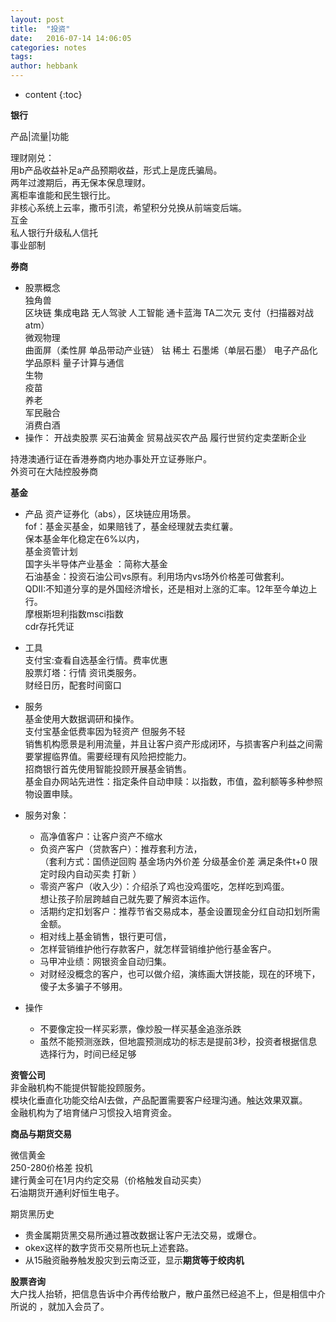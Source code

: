 ```yaml
---
layout: post
title:  "投资"
date:   2016-07-14 14:06:05
categories: notes
tags:
author: hebbank
---
```


* content
{:toc}


**银行**   

产品|流量|功能  

理财刚兑：  
用b产品收益补足a产品预期收益，形式上是庞氏骗局。  
两年过渡期后，再无保本保息理财。  
离柜率谁能和民生银行比。  
非核心系统上云率，撒币引流，希望积分兑换从前端变后端。    
互金  
私人银行升级私人信托   
事业部制  




**券商**   

- 股票概念  
独角兽   
区块链 集成电路 无人驾驶 人工智能 通卡蓝海 TA二次元  支付（扫描器对战atm）  
微观物理    
曲面屏（柔性屏 单品带动产业链） 钴 稀土 石墨烯（单层石墨）  电子产品化学品原料  量子计算与通信   
 生物  
   疫苗  
养老    
军民融合      
消费白酒  
- 操作：
  开战卖股票 买石油黄金  贸易战买农产品 履行世贸约定卖垄断企业  

持港澳通行证在香港券商内地办事处开立证券账户。  
外资可在大陆控股券商   

**基金**  
- 产品  资产证券化（abs），区块链应用场景。  
fof：基金买基金，如果赔钱了，基金经理就去卖红薯。  
保本基金年化稳定在6%以内，  
基金资管计划   
国字头半导体产业基金 ：简称大基金  
石油基金：投资石油公司vs原有。利用场内vs场外价格差可做套利。  
QDII:不知道分享的是外国经济增长，还是相对上涨的汇率。12年至今单边上行。  
摩根斯坦利指数msci指数  
cdr存托凭证  

- 工具  
支付宝:查看自选基金行情。费率优惠    
股票灯塔：行情 资讯类服务。  
财经日历，配套时间窗口  
- 服务  
基金使用大数据调研和操作。  
支付宝基金低费率因为轻资产  但服务不轻   
销售机构愿景是利用流量，并且让客户资产形成闭环，与损害客户利益之间需要掌握临界值。需要经理有风险把控能力。  
招商银行首先使用智能投顾开展基金销售。   
基金自办网站先进性：指定条件自动申赎：以指数，市值，盈利额等多种参照物设置申赎。  

- 服务对象：  
  -  高净值客户：让客户资产不缩水   
  - 负资产客户（贷款客户）：推荐套利方法，  
  （套利方式：国债逆回购 基金场内外价差 分级基金价差 满足条件t+0 限定时段内自动买卖 打新 ）
  - 零资产客户（收入少）：介绍杀了鸡也没鸡蛋吃，怎样吃到鸡蛋。  
  想让孩子阶层跨越自己就先要了解资本运作。    
  - 活期约定扣划客户：推荐节省交易成本，基金设置现金分红自动扣划所需金额。  
   - 相对线上基金销售，银行更可信，  
   - 怎样营销维护他行存款客户，就怎样营销维护他行基金客户。  
   - 马甲冲业绩：网银资金自动归集。    
   - 对财经没概念的客户，也可以做介绍，演练画大饼技能，现在的环境下，傻子太多骗子不够用。    

- 操作
  - 不要像定投一样买彩票，像炒股一样买基金追涨杀跌  
  - 虽然不能预测涨跌，但地震预测成功的标志是提前3秒，投资者根据信息选择行为，时间已经足够  

**资管公司**   
非金融机构不能提供智能投顾服务。  
模块化垂直化功能交给AI去做，产品配置需要客户经理沟通。触达效果双赢。      
金融机构为了培育储户习惯投入培育资金。  

**商品与期货交易**   

微信黄金   
250-280价格差 投机  
建行黄金可在1月内约定交易（价格触发自动买卖）    
石油期货开通利好恒生电子。  

期货黑历史  
- 贵金属期货黑交易所通过篡改数据让客户无法交易，或爆仓。  
- okex这样的数字货币交易所也玩上述套路。  
- 从15融资融券触发股灾到云南泛亚，显示**期货等于绞肉机**   

**股票咨询**  
大户找人抬轿，把信息告诉中介再传给散户，散户虽然已经追不上，但是相信中介所说的 ，就加入会员了。  
